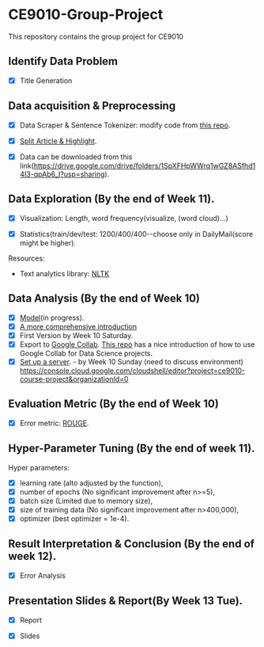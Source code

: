 # CE9010-Group-Project

This repository contains the group project for CE9010

## Identify Data Problem

- [x] Title Generation

## Data acquisition & Preprocessing

- [x] Data Scraper & Sentence Tokenizer: modify code from [this repo](https://github.com/abisee/cnn-dailymail).
- [x] [Split Article & Highlight](https://github.com/EdinburghNLP/Refresh).
- [x] Data can be downloaded from this link(https://drive.google.com/drive/folders/1SpXFHpWWrq1wGZ8ASfhd14I3-qpAb6_I?usp=sharing).


## Data Exploration (By the end of Week 11).

- [x] Visualization: Length, word frequency(visualize, (word cloud)...)

- [x] Statistics(train/dev/test: 1200/400/400--choose only in DailyMail(score might be higher).

Resources:

- Text analytics library: [NLTK](http://www.nltk.org/book/)

## Data Analysis (By the end of Week 10)

- [x] [Model](https://machinelearningmastery.com/encoder-decoder-models-text-summarization-keras/)(in progress).
- [x] [A more comprehensive introduction](https://towardsdatascience.com/how-to-create-data-products-that-are-magical-using-sequence-to-sequence-models-703f86a231f8)
- [x] First Version by Week 10 Saturday.
- [x] Export to [Google Collab](https://drive.google.com/drive/folders/1t3HqTZ6D4v2CJ290j-x44YKyBcjrY2rf?usp=sharing). [This repo](https://github.com/anqitu/NTUOSS-ImageRecognitionWorkshop) has a nice introduction of how to use Google Collab for Data Science projects.
- [x] [Set up a server](https://github.com/cs231n/gcloud). - by Week 10 Sunday (need to discuss environment) https://console.cloud.google.com/cloudshell/editor?project=ce9010-course-project&organizationId=0

## Evaluation Metric (By the end of Week 10)

- [x] Error metric: [ROUGE](https://github.com/ShirleyHan6/CE9010-Group-Project/tree/master/Evaluation).

## Hyper-Parameter Tuning (By the end of week 11).

Hyper parameters: 
- [x] learning rate (alto adjusted by the function), 
- [x] number of epochs (No significant improvement after n>=5), 
- [x] batch size (Limited due to memory size), 
- [x] size of training data (No significant improvement after n>400,000),
- [x] optimizer (best optimizer = 1e-4).

## Result Interpretation & Conclusion (By the end of week 12).

- [x] Error Analysis

## Presentation Slides & Report(By Week 13 Tue).

- [x] Report
- [x] Slides

